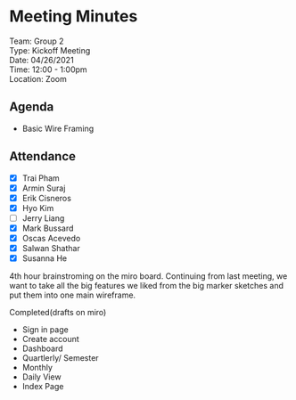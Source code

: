 # Meeting Minutes
Team: Group 2\
Type: Kickoff Meeting\
Date: 04/26/2021\
Time: 12:00 - 1:00pm\
Location: Zoom

## Agenda
- Basic Wire Framing

## Attendance
- [x] Trai Pham
- [x] Armin Suraj
- [x] Erik Cisneros
- [x] Hyo Kim
- [ ] Jerry Liang
- [x] Mark Bussard
- [x] Oscas Acevedo
- [x] Salwan Shathar
- [x] Susanna He

4th hour brainstroming on the miro board. Continuing from last meeting, we want to take all the big features we liked from the big marker sketches and put them into one main wireframe. 

Completed(drafts on miro)
- Sign in page
- Create account
- Dashboard
- Quartlerly/ Semester
- Monthly
- Daily View
- Index Page